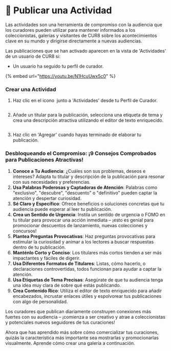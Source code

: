 # 📢 Publicar una Actividad

Las actividades son una herramienta de compromiso con la audiencia que los curadores pueden utilizar para mantener informados a los coleccionistas, galerías y visitantes de CUR8 sobre los acontecimientos clave en su mundo y dirigirse directamente a nuevas audiencias.

Las publicaciones que se han activado aparecen en la vista de 'Actividades' de un usuario de CUR8 si:

* Un usuario ha seguido tu perfil de curador.

{% embed url="https://youtu.be/N1HcuUwx5c0" %}

### Crear una Actividad

1. Haz clic en el icono <img src="../.gitbook/assets/Screenshot 2024-07-09 at 14.25.39.png" alt="" data-size="line"> junto a 'Actividades' desde tu Perfil de Curador.

<figure><img src="../.gitbook/assets/Screenshot 2025-03-21 at 09.15.53.png" alt=""><figcaption></figcaption></figure>

2. Añade un titular para la publicación, selecciona una etiqueta de tema y crea una descripción atractiva utilizando el editor de texto enriquecido.

<figure><img src="../.gitbook/assets/Screenshot 2024-07-09 at 15.13.27.png" alt=""><figcaption></figcaption></figure>

3. Haz clic en 'Agregar' cuando hayas terminado de elaborar tu publicación.

### Desbloqueando el Compromiso: ¡9 Consejos Comprobados para Publicaciones Atractivas! <a href="#unlocking-engagement-10-proven-tips-for-captivating-posts" id="unlocking-engagement-10-proven-tips-for-captivating-posts"></a>

1. **Conoce a Tu Audiencia**: ¿Cuáles son sus problemas, deseos e intereses? Adapta tu titular y descripción de la publicación para resonar con sus necesidades y preferencias.
2. **Usa Palabras Poderosas y Captadoras de Atención**: Palabras como "exclusivo", "descubre", "descuento" o "definitivo" pueden captar la atención y despertar curiosidad.
3. **Sé Claro y Específico**: Ofrece beneficios o soluciones concretas que tu audiencia puede esperar al leer tu publicación.
4. **Crea un Sentido de Urgencia**: Instila un sentido de urgencia o FOMO en tu titular para provocar una acción inmediata – ¡esto es genial para promocionar descuentos de lanzamiento, nuevas colecciones y concursos!
5. **Plantea Preguntas Provocativas**: Haz preguntas provocativas para estimular la curiosidad y animar a los lectores a buscar respuestas dentro de tu publicación.
6. **Manténlo Corto y Conciso**: Los titulares más cortos tienden a ser más impactantes y fáciles de digerir.
7. **Usa Diferentes Formatos de Titulares**: Listas, cómo hacerlo, o declaraciones controvertidas, todos funcionan para ayudar a captar la atención.
8. **Usa Etiquetas de Tema Precisas**: Asegúrate de que tu audiencia tenga una idea muy clara de sobre qué estás publicando.
9. **Crea Contenido Rico**: Utiliza el editor de texto enriquecido para añadir encabezados, incrustar enlaces útiles y espolvorear tus publicaciones con algo de personalidad.

Los curadores que publican diariamente construyen conexiones más fuertes con su audiencia – ¡comienza a ser creativo y atrae a coleccionistas y potenciales nuevos seguidores de tus curaciones!

Ahora que has aprendido más sobre cómo comercializar tus curaciones, quizás la característica más importante sea mostrarlas y promocionarlas visualmente. Aprende cómo crear una galería a continuación.